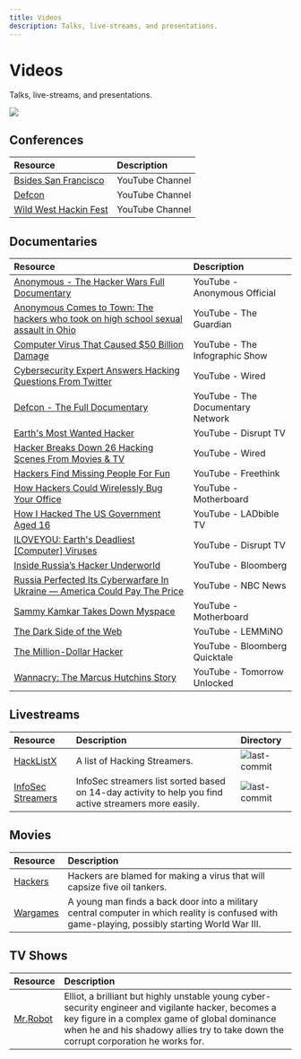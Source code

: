 ```yaml
---
title: Videos
description: Talks, live-streams, and presentations.
---
```


# Videos

Talks, live-streams, and presentations.

![](https://img.shields.io/badge/Tools%20%26%20Resources%20Available-26-757575?style=for-the-badge)

## Conferences

| Resource | Description | 
| :--- | :--- |
| [Bsides San Francisco](https://www.youtube.com/c/BSidesSFTV) | YouTube Channel |
| [Defcon](https://www.youtube.com/user/DEFCONConference) | YouTube Channel |
| [Wild West Hackin Fest](https://www.youtube.com/channel/UCef0TWni8ghLcJphdmDBoxw) | YouTube Channel |

## Documentaries

| Resource | Description | 
| :--- | :--- | 
| [Anonymous - The Hacker Wars Full Documentary](https://youtu.be/ku9edEKvGuY) | YouTube - Anonymous Official |
| [Anonymous Comes to Town: The hackers who took on high school sexual assault in Ohio](https://youtu.be/3pJyMC5lKds) | YouTube - The Guardian |
| [Computer Virus That Caused $50 Billion Damage](https://youtu.be/cRH-khasTfg) | YouTube - The Infographic Show |
| [Cybersecurity Expert Answers Hacking Questions From Twitter](https://youtu.be/b52cfb6lweU) | YouTube - Wired |
| [Defcon - The Full Documentary](https://youtu.be/3ctQOmjQyYg) | YouTube - The Documentary Network |
| [Earth's Most Wanted Hacker](https://youtu.be/PlbUYl67LTY/) | YouTube - Disrupt TV |
| [Hacker Breaks Down 26 Hacking Scenes From Movies & TV](https://youtu.be/GWKB2AeUR04) | YouTube - Wired |
| [Hackers Find Missing People For Fun](https://youtu.be/2puBmXfi9Z0) | YouTube - Freethink |
| [How Hackers Could Wirelessly Bug Your Office](https://youtu.be/5GnMj5cus4A) | YouTube - Motherboard |
| [How I Hacked The US Government Aged 16](https://youtu.be/HXXoO0FwUKQ) | YouTube - LADbible TV |
| [ILOVEYOU: Earth's Deadliest [Computer] Viruses](https://youtu.be/soZyb6lMx4c) | YouTube - Disrupt TV |
| [Inside Russia’s Hacker Underworld](https://youtu.be/GWKB2AeUR04) | YouTube - Bloomberg |
| [Russia Perfected Its Cyberwarfare In Ukraine — America Could Pay The Price](https://youtu.be/nW__A5V-EmQ) | YouTube - NBC News |
| [Sammy Kamkar Takes Down Myspace](https://youtu.be/DtnuaHl378M) | YouTube - Motherboard |
| [The Dark Side of the Web](https://youtu.be/mUP0tx7Ib2w) | YouTube - LEMMiNO |
| [The Million-Dollar Hacker](https://youtu.be/icyTUMjlvMg) | YouTube - Bloomberg Quicktale |
| [Wannacry: The Marcus Hutchins Story](https://youtu.be/vveLaA-z3-o) | YouTube - Tomorrow Unlocked |

## Livestreams

| Resource | Description | Directory |
| :--- | :--- | :--- |
| [HackListX](https://hacklistx.github.io/) | A list of Hacking Streamers. | ![last-commit](https://img.shields.io/github/last-commit/HackListX/HackListX.github.io?style=flat)  |
| [InfoSec Streamers](https://infosecstreams.github.io) | InfoSec streamers list sorted based on 14-day activity to help you find active streamers more easily. | ![last-commit](https://img.shields.io/github/last-commit/infosecstreams/infosecstreams.github.io?style=flat)  |

## Movies

| Resource | Description | 
| :--- | :--- | 
| [Hackers](https://youtu.be/5T_CqqjOPDc) | Hackers are blamed for making a virus that will capsize five oil tankers. | 
| [Wargames](https://www.imdb.com/title/tt0086567/) | A young man finds a back door into a military central computer in which reality is confused with game-playing, possibly starting World War III. |

## TV Shows

| Resource | Description | 
| :--- | :--- | 
| [Mr.Robot](https://www.imdb.com/title/tt4158110/) | Elliot, a brilliant but highly unstable young cyber-security engineer and vigilante hacker, becomes a key figure in a complex game of global dominance when he and his shadowy allies try to take down the corrupt corporation he works for. | 

